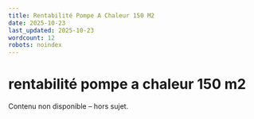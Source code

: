 ```yaml
---
title: Rentabilité Pompe A Chaleur 150 M2
date: 2025-10-23
last_updated: 2025-10-23
wordcount: 12
robots: noindex
---
```


# rentabilité pompe a chaleur 150 m2

Contenu non disponible – hors sujet.